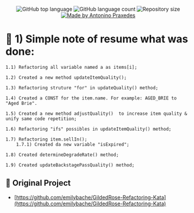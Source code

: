<p align="center">
  <img alt="GitHub top language" src="https://img.shields.io/github/languages/top/apfjunior/GildedRose-Refactoring-Kata">
  <img alt="GitHub language count" src="https://img.shields.io/github/languages/count/apfjunior/GildedRose-Refactoring-Kata">
  <img alt="Repository size" src="https://img.shields.io/github/repo-size/apfjunior/GildedRose-Refactoring-Kata">
  <a href="https://github.com/apfjunior">
    <img alt="Made by Antonino Praxedes" src="https://img.shields.io/badge/created%20by-Antonino%20Praxedes-blue">
  </a>
</p>

# :memo: 1) Simple note of resume what was done:

	1.1) Refactoring all variable named a as items[i];
	
	1.2) Created a new method updateItemQuality();
	
	1.3) Refactoring struture "for" in updateQuality() method;
	
	1.4) Created a CONST for the item.name. For example: AGED_BRIE to "Aged Brie".
	
	1.5) Created a new method adjustQuality()  to increase item quality & unify same code repetition;
	
	1.6) Refactoring "ifs" possibles in updateItemQuality() method;
	
	1.7) Refactoring item.sellIn();
		1.7.1) Created da new variable "isExpired";
	
	1.8) Created determineDegradeRate() method;
	
	1.9) Created updateBackstagePassQuality() method;
	

## :magnet: Original Project
- [https://github.com/emilybache/GildedRose-Refactoring-Kata](https://github.com/emilybache/GildedRose-Refactoring-Kata)	
